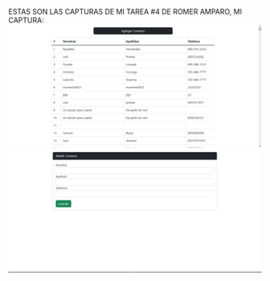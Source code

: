 ESTAS SON LAS CAPTURAS DE MI TAREA #4 DE ROMER AMPARO, MI CAPTURA:
![mis capturas de pantallas](Capture.PNG)
![mi segundo capture](Capture2.PNG)
